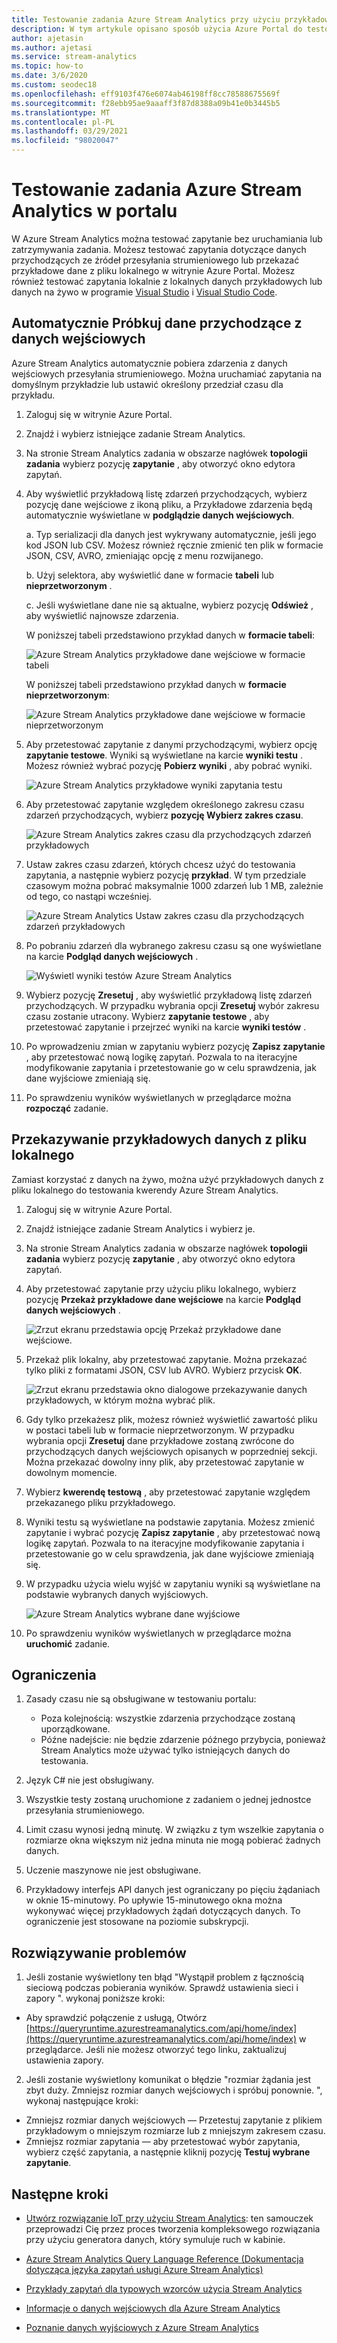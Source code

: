 ```yaml
---
title: Testowanie zadania Azure Stream Analytics przy użyciu przykładowych danych
description: W tym artykule opisano sposób użycia Azure Portal do testowania Azure Stream Analytics zadania, przykładowe dane wejściowe i przekazywanie przykładowych danych.
author: ajetasin
ms.author: ajetasi
ms.service: stream-analytics
ms.topic: how-to
ms.date: 3/6/2020
ms.custom: seodec18
ms.openlocfilehash: eff9103f476e6074ab46198ff8cc78588675569f
ms.sourcegitcommit: f28ebb95ae9aaaff3f87d8388a09b41e0b3445b5
ms.translationtype: MT
ms.contentlocale: pl-PL
ms.lasthandoff: 03/29/2021
ms.locfileid: "98020047"
---
```

# <a name="test-an-azure-stream-analytics-job-in-the-portal"></a>Testowanie zadania Azure Stream Analytics w portalu

W Azure Stream Analytics można testować zapytanie bez uruchamiania lub zatrzymywania zadania. Możesz testować zapytania dotyczące danych przychodzących ze źródeł przesyłania strumieniowego lub przekazać przykładowe dane z pliku lokalnego w witrynie Azure Portal. Możesz również testować zapytania lokalnie z lokalnych danych przykładowych lub danych na żywo w programie [Visual Studio](stream-analytics-live-data-local-testing.md) i [Visual Studio Code](visual-studio-code-local-run-live-input.md).

## <a name="automatically-sample-incoming-data-from-input"></a>Automatycznie Próbkuj dane przychodzące z danych wejściowych

Azure Stream Analytics automatycznie pobiera zdarzenia z danych wejściowych przesyłania strumieniowego. Można uruchamiać zapytania na domyślnym przykładzie lub ustawić określony przedział czasu dla przykładu.

1. Zaloguj się w witrynie Azure Portal.

2. Znajdź i wybierz istniejące zadanie Stream Analytics.

3. Na stronie Stream Analytics zadania w obszarze nagłówek **topologii zadania** wybierz pozycję **zapytanie** , aby otworzyć okno edytora zapytań. 

4. Aby wyświetlić przykładową listę zdarzeń przychodzących, wybierz pozycję dane wejściowe z ikoną pliku, a Przykładowe zdarzenia będą automatycznie wyświetlane w **podglądzie danych wejściowych**.

   a. Typ serializacji dla danych jest wykrywany automatycznie, jeśli jego kod JSON lub CSV. Możesz również ręcznie zmienić ten plik w formacie JSON, CSV, AVRO, zmieniając opcję z menu rozwijanego.
    
   b. Użyj selektora, aby wyświetlić dane w formacie **tabeli** lub **nieprzetworzonym** .
    
   c. Jeśli wyświetlane dane nie są aktualne, wybierz pozycję **Odśwież** , aby wyświetlić najnowsze zdarzenia.

   W poniższej tabeli przedstawiono przykład danych w **formacie tabeli**:

   ![Azure Stream Analytics przykładowe dane wejściowe w formacie tabeli](./media/stream-analytics-test-query/asa-sample-table.png)

   W poniższej tabeli przedstawiono przykład danych w **formacie nieprzetworzonym**:

   ![Azure Stream Analytics przykładowe dane wejściowe w formacie nieprzetworzonym](./media/stream-analytics-test-query/asa-sample-raw.png)

5. Aby przetestować zapytanie z danymi przychodzącymi, wybierz opcję **zapytanie testowe**. Wyniki są wyświetlane na karcie **wyniki testu** . Możesz również wybrać pozycję **Pobierz wyniki** , aby pobrać wyniki.

   ![Azure Stream Analytics przykładowe wyniki zapytania testu](./media/stream-analytics-test-query/asa-test-query.png)

6. Aby przetestować zapytanie względem określonego zakresu czasu zdarzeń przychodzących, wybierz **pozycję Wybierz zakres czasu**.
   
   ![Azure Stream Analytics zakres czasu dla przychodzących zdarzeń przykładowych](./media/stream-analytics-test-query/asa-select-time-range.png)

7. Ustaw zakres czasu zdarzeń, których chcesz użyć do testowania zapytania, a następnie wybierz pozycję **przykład**. W tym przedziale czasowym można pobrać maksymalnie 1000 zdarzeń lub 1 MB, zależnie od tego, co nastąpi wcześniej.

   ![Azure Stream Analytics Ustaw zakres czasu dla przychodzących zdarzeń przykładowych](./media/stream-analytics-test-query/asa-set-time-range.png)

8. Po pobraniu zdarzeń dla wybranego zakresu czasu są one wyświetlane na karcie **Podgląd danych wejściowych** .

   ![Wyświetl wyniki testów Azure Stream Analytics](./media/stream-analytics-test-query/asa-view-test-results.png)

9. Wybierz pozycję **Zresetuj** , aby wyświetlić przykładową listę zdarzeń przychodzących. W przypadku wybrania opcji **Zresetuj** wybór zakresu czasu zostanie utracony. Wybierz **zapytanie testowe** , aby przetestować zapytanie i przejrzeć wyniki na karcie **wyniki testów** .

10. Po wprowadzeniu zmian w zapytaniu wybierz pozycję **Zapisz zapytanie** , aby przetestować nową logikę zapytań. Pozwala to na iteracyjne modyfikowanie zapytania i przetestowanie go w celu sprawdzenia, jak dane wyjściowe zmieniają się.

11. Po sprawdzeniu wyników wyświetlanych w przeglądarce można **rozpocząć** zadanie.

## <a name="upload-sample-data-from-a-local-file"></a>Przekazywanie przykładowych danych z pliku lokalnego

Zamiast korzystać z danych na żywo, można użyć przykładowych danych z pliku lokalnego do testowania kwerendy Azure Stream Analytics.

1. Zaloguj się w witrynie Azure Portal.
   
2. Znajdź istniejące zadanie Stream Analytics i wybierz je.

3. Na stronie Stream Analytics zadania w obszarze nagłówek **topologii zadania** wybierz pozycję **zapytanie** , aby otworzyć okno edytora zapytań.

4. Aby przetestować zapytanie przy użyciu pliku lokalnego, wybierz pozycję **Przekaż przykładowe dane wejściowe** na karcie **Podgląd danych wejściowych** . 

   ![Zrzut ekranu przedstawia opcję Przekaż przykładowe dane wejściowe.](./media/stream-analytics-test-query/asa-upload-sample-file.png)

5. Przekaż plik lokalny, aby przetestować zapytanie. Można przekazać tylko pliki z formatami JSON, CSV lub AVRO. Wybierz przycisk **OK**.

   ![Zrzut ekranu przedstawia okno dialogowe przekazywanie danych przykładowych, w którym można wybrać plik.](./media/stream-analytics-test-query/asa-upload-sample-json-file.png)

6. Gdy tylko przekażesz plik, możesz również wyświetlić zawartość pliku w postaci tabeli lub w formacie nieprzetworzonym. W przypadku wybrania opcji **Zresetuj** dane przykładowe zostaną zwrócone do przychodzących danych wejściowych opisanych w poprzedniej sekcji. Można przekazać dowolny inny plik, aby przetestować zapytanie w dowolnym momencie.

7. Wybierz **kwerendę testową** , aby przetestować zapytanie względem przekazanego pliku przykładowego.

8. Wyniki testu są wyświetlane na podstawie zapytania. Możesz zmienić zapytanie i wybrać pozycję **Zapisz zapytanie** , aby przetestować nową logikę zapytań. Pozwala to na iteracyjne modyfikowanie zapytania i przetestowanie go w celu sprawdzenia, jak dane wyjściowe zmieniają się.

9. W przypadku użycia wielu wyjść w zapytaniu wyniki są wyświetlane na podstawie wybranych danych wyjściowych. 

   ![Azure Stream Analytics wybrane dane wyjściowe](./media/stream-analytics-test-query/asa-sample-test-selected-output.png)

10. Po sprawdzeniu wyników wyświetlanych w przeglądarce można **uruchomić** zadanie.

## <a name="limitations"></a>Ograniczenia

1.  Zasady czasu nie są obsługiwane w testowaniu portalu:

    * Poza kolejnością: wszystkie zdarzenia przychodzące zostaną uporządkowane.
    * Późne nadejście: nie będzie zdarzenie późnego przybycia, ponieważ Stream Analytics może używać tylko istniejących danych do testowania.
   
2.  Język C# nie jest obsługiwany.

3.  Wszystkie testy zostaną uruchomione z zadaniem o jednej jednostce przesyłania strumieniowego.

4.  Limit czasu wynosi jedną minutę. W związku z tym wszelkie zapytania o rozmiarze okna większym niż jedna minuta nie mogą pobierać żadnych danych.

5.  Uczenie maszynowe nie jest obsługiwane.

6. Przykładowy interfejs API danych jest ograniczany po pięciu żądaniach w oknie 15-minutowy. Po upływie 15-minutowego okna można wykonywać więcej przykładowych żądań dotyczących danych. To ograniczenie jest stosowane na poziomie subskrypcji.

## <a name="troubleshooting"></a>Rozwiązywanie problemów

1.  Jeśli zostanie wyświetlony ten błąd "Wystąpił problem z łącznością sieciową podczas pobierania wyników. Sprawdź ustawienia sieci i zapory ". wykonaj poniższe kroki:

  * Aby sprawdzić połączenie z usługą, Otwórz [https://queryruntime.azurestreamanalytics.com/api/home/index](https://queryruntime.azurestreamanalytics.com/api/home/index) w przeglądarce. Jeśli nie możesz otworzyć tego linku, zaktualizuj ustawienia zapory.
  
2. Jeśli zostanie wyświetlony komunikat o błędzie "rozmiar żądania jest zbyt duży. Zmniejsz rozmiar danych wejściowych i spróbuj ponownie. ", wykonaj następujące kroki:

  * Zmniejsz rozmiar danych wejściowych — Przetestuj zapytanie z plikiem przykładowym o mniejszym rozmiarze lub z mniejszym zakresem czasu.
  * Zmniejsz rozmiar zapytania — aby przetestować wybór zapytania, wybierz część zapytania, a następnie kliknij pozycję **Testuj wybrane zapytanie**.


## <a name="next-steps"></a>Następne kroki
* [Utwórz rozwiązanie IoT przy użyciu Stream Analytics](./stream-analytics-build-an-iot-solution-using-stream-analytics.md): ten samouczek przeprowadzi Cię przez proces tworzenia kompleksowego rozwiązania przy użyciu generatora danych, który symuluje ruch w kabinie.

* [Azure Stream Analytics Query Language Reference (Dokumentacja dotycząca języka zapytań usługi Azure Stream Analytics)](/stream-analytics-query/stream-analytics-query-language-reference)

* [Przykłady zapytań dla typowych wzorców użycia Stream Analytics](stream-analytics-stream-analytics-query-patterns.md)

* [Informacje o danych wejściowych dla Azure Stream Analytics](stream-analytics-add-inputs.md)

* [Poznanie danych wyjściowych z Azure Stream Analytics](stream-analytics-define-outputs.md)
